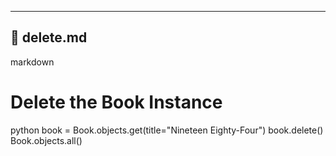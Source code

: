 ---

## 📄 delete.md

markdown
# Delete the Book Instance

python
book = Book.objects.get(title="Nineteen Eighty-Four")
book.delete()
Book.objects.all()